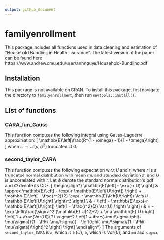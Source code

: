 ```yaml
---
output: github_document
---
```


<!-- README.md is generated from README.Rmd. Please edit that file -->



# familyenrollment

<!-- badges: start -->
<!-- badges: end -->

This package includes all functions used in data cleaning and estimation of "Household Bundling in Health Insurance". The latest version of the paper can be found here <https://www.andrew.cmu.edu/user/anhnguye/Household-Bundling.pdf>

## Installation
This package is not available on CRAN. To install this package, first navigate the directory to `familyenrollment`, then run `devtools::install()`. 

## List of functions 

### CARA\_fun\_Gauss  
This function computes the following integral using Gauss-Laguerre approximation: 
    \[
      \mathbb{E}\left[\frac{R^{1 - \omega} - 1}{1 - \omega}\right]
    \]
when $\omega \sim \mathcal{N}(\mu, \sigma^2)$ truncated at 0. 


### second_taylor_CARA
This function computes the following expectation w.r.t $U$ and $r$, where $r$ is a truncated normal distribution with mean $mu$ and standard deviation $\sigma$, and $U$ is uncorrelated with $r$. Let $\phi$ denote the standard normal distribution's pdf and $\Phi$ denote its CDF. 
\[
  \begin{align*}
    \mathbb{E}\left[ - \exp(-r U) \right] & \approx  \mathbb{E}\left[ - \exp(-r \mathbb{E}\left[U\right]) \right] +  \mathbb{E}\left[ - \frac{r^2}{2} \exp(-r \mathbb{E}\left[U\right]) \left(U - \mathbb{E}\left[U\right] \right)^2  \right] \\
    & = \left[ - \mathbb{E}\exp(-r \mathbb{E}\left[U\right]) \left(1 + \frac{r^2}{2} Var(U) \right) \right] \\
    & = -\exp \left(\frac{\sigma^2 (\mathbb{E} U)^2}{2} + \mu \mathbb{E} U  \right) \left[ 1 + \frac{Var(U)}{2} \sigma^2  \left[1 + \frac{-\mu/\sigma \phi(-\mu/\sigma)}{1 - \Phi(-\mu/\sigma)} - \left(\phi(-\mu/\sigma)/(1 - \Phi(-\mu/\sigma))\right)^2 \right] \right]
  \end{align*} 
\]
The arguments of `second_taylor_CARA` is `a`, which is $\mathbb{E}(U)$, `b`, which is $Var(U)$, and `mu` and `sigma`. 

